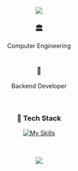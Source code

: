<div align="center">
  <img src="https://capsule-render.vercel.app/api?type=blur&height=200&color=76819C&text=Jane&fontColor=f7f5f5&textBg=false&fontAlign=50&animation=twinkling&fontSize=55" 
</div>

<div align="center">
  
  ### 🏛️
  Computer Engineering <br>
  <br>
  
  ### 🤍
  Backend Developer
  <br>
  <br>
  <br>

  ### 🚀 Tech Stack
  [![My Skills](https://skillicons.dev/icons?i=java,spring,mysql,figma,unity,github,docker,discord)](https://skillicons.dev)
  <br>
  <br>
  <br>
  
  <img src="http://mazandi.herokuapp.com/api?handle=fls8379&theme=warm"/>
  <br>
  

  </div>


<!--
**KJi0/KJi0** is a ✨ _special_ ✨ repository because its `README.md` (this file) appears on your GitHub profile.

Here are some ideas to get you started:

- 🔭 I’m currently working on ...
- 🌱 I’m currently learning ...
- 👯 I’m looking to collaborate on ...
- 🤔 I’m looking for help with ...
- 💬 Ask me about ...
- 📫 How to reach me: ...
- 😄 Pronouns: ...
- ⚡ Fun fact: ...
-->
